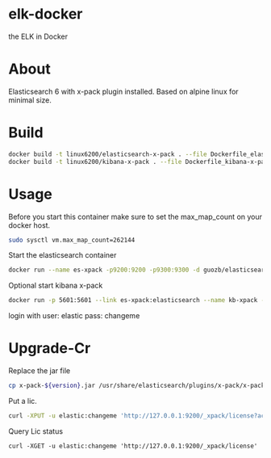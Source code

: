 # elk-docker
the ELK in Docker


# About

Elasticsearch 6 with x-pack plugin installed.
Based on alpine linux for minimal size.

# Build
```bash
docker build -t linux6200/elasticsearch-x-pack . --file Dockerfile_elasticsearch-x-pack
docker build -t linux6200/kibana-x-pack . --file Dockerfile_kibana-x-pack
```

# Usage

Before you start this container make sure
to set the max_map_count on your docker host.

```bash
sudo sysctl vm.max_map_count=262144
```

Start the elasticsearch container

```bash
docker run --name es-xpack -p9200:9200 -p9300:9300 -d guozb/elasticsearch-x-pack
```

Optional start kibana x-pack
```bash
docker run -p 5601:5601 --link es-xpack:elasticsearch --name kb-xpack -d guozb/kibana-x-pack
```
login with
user: elastic
pass: changeme

# Upgrade-Cr
Replace the jar file
```bash
cp x-pack-${version}.jar /usr/share/elasticsearch/plugins/x-pack/x-pack-${version}.jar
```

Put a lic.
```bash
curl -XPUT -u elastic:changeme 'http://127.0.0.1:9200/_xpack/license?acknowledge=true' -H "Content-Type: application/json" -d @lic.json
```

Query Lic status
```base
curl -XGET -u elastic:changeme 'http://127.0.0.1:9200/_xpack/license'
```
